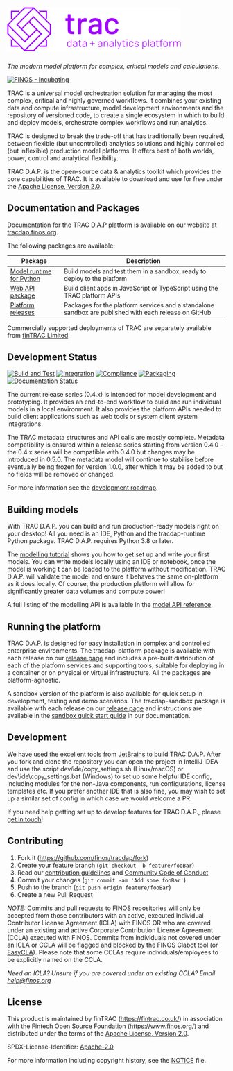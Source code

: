 # ![TRAC Data & Analytics Platform](doc/_images/tracdap_horizontal_400.png)

*The modern model platform for complex, critical models and calculations.*

[![FINOS - Incubating](https://cdn.jsdelivr.net/gh/finos/contrib-toolbox@master/images/badge-incubating.svg)](https://finosfoundation.atlassian.net/wiki/display/FINOS/Incubating)

TRAC is a universal model orchestration solution for managing the most complex, critical
and highly governed workflows. It combines your existing data and compute infrastructure,
model development environments and the repository of versioned code, to create a single ecosystem 
in which to build and deploy models, orchestrate complex workflows and run analytics.

TRAC is designed to break the trade-off that has traditionally been required, between flexible 
(but uncontrolled) analytics solutions and highly controlled (but inflexible) production model 
platforms. It offers best of both worlds, power, control and analytical flexibility.

TRAC D.A.P. is the open-source data & analytics toolkit which provides the core capabilities of TRAC.
It is available to download and use for free under the
[Apache License, Version 2.0](https://www.apache.org/licenses/LICENSE-2.0>).

## Documentation and Packages

Documentation for the TRAC D.A.P platform is available on our website at [tracdap.finos.org](https://tracdap.finos.org).

The following packages are available:

| Package                                                                  | Description                                                                                           |
|--------------------------------------------------------------------------|-------------------------------------------------------------------------------------------------------|
| [Model runtime for Python](https://pypi.org/project/tracdap-runtime/)    | Build models and test them in a sandbox, ready to deploy to the platform                              |
| [Web API package](https://www.npmjs.com/package/@finos/tracdap-web-api)  | Build client apps in JavaScript or TypeScript using the TRAC platform APIs                            |
| [Platform releases](https://github.com/finos/tracdap/releases)           | Packages for the platform services and a standalone sandbox are published with each release on GitHub |

Commercially supported deployments of TRAC are separately available from [finTRAC Limited](https://www.fintrac.co.uk).

## Development Status

[![Build and Test](https://github.com/finos/tracdap/actions/workflows/build.yml/badge.svg)](
https://github.com/finos/tracdap/actions/workflows/build.yml)
[![Integration](https://github.com/finos/tracdap/actions/workflows/integration.yml/badge.svg)](
https://github.com/finos/tracdap/actions/workflows/integration.yml)
[![Compliance](https://github.com/finos/tracdap/actions/workflows/compliance.yml/badge.svg)](
https://github.com/finos/tracdap/actions/workflows/compliance.yml)
[![Packaging](https://github.com/finos/tracdap/actions/workflows/packaging.yml/badge.svg)](
https://github.com/finos/tracdap/actions/workflows/packaging.yml)
[![Documentation Status](https://readthedocs.org/projects/tracdap/badge/?version=stable)](
https://tracdap.finos.org/en/stable/?badge=stable)


The current release series (0.4.x) is intended for model development and prototyping.
It provides an end-to-end workflow to build and run individual models in a local
environment. It also provides the platform APIs needed to build client applications
such as web tools or system client system integrations.

The TRAC metadata structures and API calls are mostly complete. Metadata compatibility
is ensured within a release series starting from version 0.4.0 - the 0.4.x series
will be compatible with 0.4.0 but changes may be introduced in 0.5.0. The metadata
model will continue to stabilise before eventually being frozen for version 1.0.0,
after which it may be added to but no fields will be removed or changed.

For more information see the
[development roadmap](https://github.com/finos/tracdap/wiki/Development-Roadmap).

## Building models

With TRAC D.A.P. you can build and run production-ready models right on your desktop!
All you need is an IDE, Python  and the tracdap-runtime Python package.
TRAC D.A.P. requires Python 3.8 or later.

The [modelling tutorial](https://tracdap.finos.org/en/stable/modelling/tutorial/hello_world.html)
shows you how to get set up and write your first models. You can write models locally using
an IDE or notebook, once the model is working t can be loaded to the platform without modification.
TRAC D.A.P. will validate the model and ensure it behaves the same on-platform as it does locally.
Of course, the production platform will allow for significantly greater data volumes and compute power!

A full listing of the modelling API is available in the
[model API reference](https://tracdap.finos.org/en/stable/autoapi/tracdap/rt/index.html).

## Running the platform

TRAC D.A.P. is designed for easy installation in complex and controlled enterprise environments.
The tracdap-platform package is available with each release on our
[release page](https://github.com/finos/tracdap/releases) and includes a pre-built distribution
of each  of the platform services and supporting tools, suitable for deploying in a container
or on physical or virtual infrastructure. All the packages are platform-agnostic. 

A sandbox version of the platform is also available for quick setup in development, testing and demo
scenarios. The tracdap-sandbox package is available with each release on our
[release page](https://github.com/finos/tracdap/releases) and instructions are available in the
[sandbox quick start guide](https://tracdap.finos.org/en/stable/deployment/sandbox.html)
in our documentation.

## Development

We have used the excellent tools from [JetBrains](https://www.jetbrains.com) to build TRAC D.A.P.
After you fork and clone the repository you can open the project in IntelliJ IDEA and use the script
dev/ide/copy_settings.sh (Linux/macOS) or dev\ide\copy_settings.bat (Windows) to set up some helpful IDE
config, including modules for the non-Java components, run configurations, license templates etc. 
If you prefer another IDE that is also fine, you may wish to set up a similar set of config in which case
we would welcome a PR.

If you need help getting set up to develop features for TRAC D.A.P., please
[get in touch](https://github.com/finos/tracdap/issues)!


## Contributing

1. Fork it (<https://github.com/finos/tracdap/fork>)
2. Create your feature branch (`git checkout -b feature/fooBar`)
3. Read our [contribution guidelines](./CONTRIBUTING.md) and [Community Code of Conduct](https://www.finos.org/code-of-conduct)
4. Commit your changes (`git commit -am 'Add some fooBar'`)
5. Push to the branch (`git push origin feature/fooBar`)
6. Create a new Pull Request

_NOTE:_ Commits and pull requests to FINOS repositories will only be accepted from those contributors with
an active, executed Individual Contributor License Agreement (ICLA) with FINOS OR who are covered under an
existing and active Corporate Contribution License Agreement (CCLA) executed with FINOS. Commits from
individuals not covered under an ICLA or CCLA will be flagged and blocked by the FINOS Clabot tool
(or [EasyCLA](https://community.finos.org/docs/governance/Software-Projects/easycla)). Please note that
some CCLAs require individuals/employees to be explicitly named on the CCLA.

*Need an ICLA? Unsure if you are covered under an existing CCLA? Email [help@finos.org](mailto:help@finos.org)*

## License

This product is maintained by finTRAC (https://fintrac.co.uk/) in association with
the Fintech Open Source Foundation (https://www.finos.org/) and distributed under the terms of
the [Apache License, Version 2.0](http://www.apache.org/licenses/LICENSE-2.0).

SPDX-License-Identifier: [Apache-2.0](https://spdx.org/licenses/Apache-2.0)

For more information including copyright history, see the [NOTICE](./NOTICE) file.
